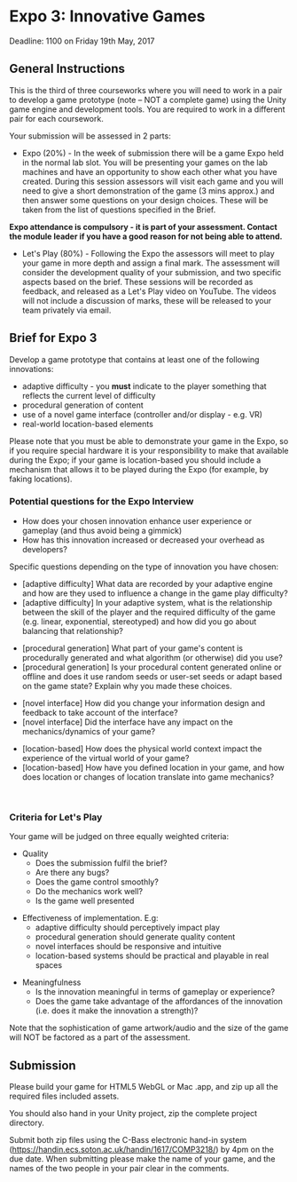 <h1> <span class="mw-headline" id="Expo_3:_Innovative_Games"> Expo 3: Innovative Games </span></h1>
<p>Deadline: 1100 on Friday 19th May, 2017
</p>
<h2> <span class="mw-headline" id="General_Instructions">General Instructions</span></h2>
<p>This is the third of three courseworks where you will need to work in a pair to develop a game prototype (note – NOT a complete game) using the Unity game engine and development tools.  You are required to work in a different pair for each coursework. 
</p><p>Your submission will be assessed in 2 parts: 
</p>
<ul><li> Expo (20%) - In the week of submission there will be a game Expo held in the normal lab slot. You will be presenting your games on the lab machines and have an opportunity to show each other what you have created. During this session assessors will visit each game and you will need to give a short demonstration of the game (3 mins approx.) and then answer some questions on your design choices. These will be taken from the list of questions specified in the Brief.
</li></ul>
<p><b>Expo attendance is compulsory - it is part of your assessment. Contact the module leader if you have a good reason for not being able to attend.</b>
</p>
<ul><li> Let's Play (80%) - Following the Expo the assessors will meet to play your game in more depth and assign a final mark. The assessment will consider the development quality of your submission, and two specific aspects based on the brief. These sessions will be recorded as feedback, and released as a Let's Play video on YouTube. The videos will not include a discussion of marks, these will be released to your team privately via email.
</li></ul>
<h2> <span class="mw-headline" id="Brief_for_Expo_3">Brief for Expo 3</span></h2>
<p>Develop a game prototype that contains at least one of the following innovations:
</p>
<ul><li> adaptive difficulty - you <b>must</b> indicate to the player something that reflects the current level of difficulty
</li><li> procedural generation of content
</li><li> use of a novel game interface (controller and/or display - e.g. VR)
</li><li> real-world location-based elements 
</li></ul>
<p>Please note that you must be able to demonstrate your game in the Expo, so if you require special hardware it is your responsibility to make that available during the Expo; if your game is location-based you should include a mechanism that allows it to be played during the Expo (for example, by faking locations).
</p>
<h3> <span class="mw-headline" id="Potential_questions_for_the_Expo_Interview"> Potential questions for the Expo Interview </span></h3>
<ul><li> How does your chosen innovation enhance user experience or gameplay (and thus avoid being a gimmick)
</li><li> How has this innovation increased or decreased your overhead as developers?
</li></ul>
<p>Specific questions depending on the type of innovation you have chosen:
</p>
<ul><li> [adaptive difficulty] What data are recorded by your adaptive engine and how are they used to influence a change in the game play difficulty?
</li><li> [adaptive difficulty] In your adaptive system, what is the relationship between the skill of the player and the required difficulty of the game (e.g. linear, exponential, stereotyped) and how did you go about balancing that relationship?
</li></ul>
<ul><li> [procedural generation] What part of your game's content is procedurally generated and what algorithm (or otherwise) did you use?
</li><li> [procedural generation] Is your procedural content generated online or offline and does it use random seeds or user-set seeds or adapt based on the game state? Explain why you made these choices.
</li></ul>
<ul><li> [novel interface] How did you change your information design and feedback to take account of the interface?
</li><li> [novel interface] Did the interface have any impact on the mechanics/dynamics of your game?
</li></ul>
<ul><li> [location-based] How does the physical world context impact the experience of the virtual world of your game?
</li><li> [location-based] How have you defined location in your game, and how does location or changes of location translate into game mechanics?
</li></ul>
<p><br>
</p>
<h3> <span class="mw-headline" id="Criteria_for_Let.27s_Play"> Criteria for Let's Play </span></h3>
<p>Your game will be judged on three equally weighted criteria: 
</p>
<ul><li> Quality 
<ul><li> Does the submission fulfil the brief?
</li><li> Are there any bugs?
</li><li> Does the game control smoothly?
</li><li> Do the mechanics work well?
</li><li> Is the game well presented
</li></ul>
</li></ul>
<ul><li> Effectiveness of implementation. E.g:
<ul><li> adaptive difficulty should perceptively impact play
</li><li> procedural generation should generate quality content
</li><li> novel interfaces should be responsive and intuitive
</li><li> location-based systems should be practical and playable in real spaces
</li></ul>
</li></ul>
<ul><li> Meaningfulness
<ul><li> Is the innovation meaningful in terms of gameplay or experience?
</li><li> Does the game take advantage of the affordances of the innovation (i.e. does it make the innovation a strength)?
</li></ul>
</li></ul>
<p>Note that the sophistication of game artwork/audio and the size of the game will NOT be factored as a part of the assessment. 
</p>
<h2> <span class="mw-headline" id="Submission">Submission</span></h2>
<p>Please build your game for HTML5 WebGL or Mac .app, and zip up all the required files included assets.
</p><p>You should also hand in your Unity project, zip the complete project directory.
</p><p>Submit both zip files using the C-Bass electronic hand-in system (<a rel="nofollow" class="external free" href="https://handin.ecs.soton.ac.uk/handin/1617/COMP3218/">https://handin.ecs.soton.ac.uk/handin/1617/COMP3218/</a>) by 4pm on the due date. When submitting please make the name of your game, and the names of the two people in your pair clear in the comments.
</p>
